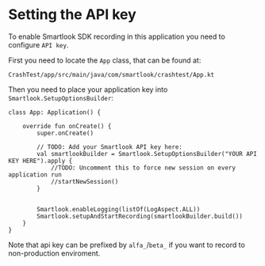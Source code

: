 # Setting the API key
To enable Smartlook SDK recording in this application you need to configure `API key`. 

First you need to locate the `App` class, that can be found at:
```
CrashTest/app/src/main/java/com/smartlook/crashtest/App.kt
```

Then you need to place your application key into `Smartlook.SetupOptionsBuilder`:

```
class App: Application() {

    override fun onCreate() {
        super.onCreate()

        // TODO: Add your Smartlook API key here:
        val smartlookBuilder = Smartlook.SetupOptionsBuilder("YOUR API KEY HERE").apply {
            //TODO: Uncomment this to force new session on every application run
            //startNewSession()
        }


        Smartlook.enableLogging(listOf(LogAspect.ALL))
        Smartlook.setupAndStartRecording(smartlookBuilder.build())
    }
}
```

Note that api key can be prefixed by `alfa_`/`beta_` if you want to record to non-production enviroment.
